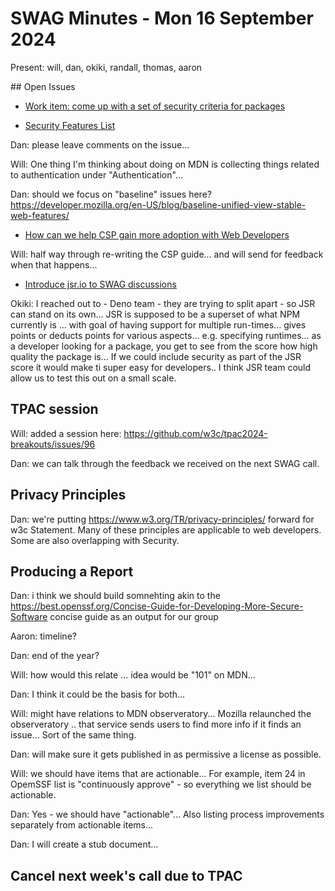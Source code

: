 # SWAG Minutes - Mon 16 September 2024

Present: will, dan, okiki, randall, thomas, aaron

## Open Issues

* [Work item: come up with a set of security criteria for packages](https://github.com/w3c-cg/swag/issues/1)

* [Security Features List](https://github.com/w3c-cg/swag/issues/2)

Dan: please leave comments on the issue...

Will: One thing I'm thinking about doing on MDN is collecting things related to authentication under "Authentication"...  

Dan: should we focus on "baseline" issues here?  https://developer.mozilla.org/en-US/blog/baseline-unified-view-stable-web-features/

* [How can we help CSP gain more adoption with Web Developers](https://github.com/w3c-cg/swag/issues/3)

Will: half way through re-writing the CSP guide... and will send for feedback when that happens...

* [Introduce jsr.io to SWAG discussions](https://github.com/w3c-cg/swa/issues/4)

Okiki: I reached out to - Deno team - they are trying to split apart - so JSR can stand on its own... JSR is supposed to be a superset of what NPM currently is ... with goal of having support for multiple run-times... gives points or deducts points for various aspects... e.g. specifying runtimes... as a developer looking for a package, you get to see from the score how high quality the package is... If we could include security as part of the JSR score it would make ti super easy for developers.. I think JSR team could allow us to test this out on a small scale.


## TPAC session

Will: added a session here: https://github.com/w3c/tpac2024-breakouts/issues/96

Dan: we can talk through the feedback we received on the next SWAG call.

## Privacy Principles

Dan: we're putting https://www.w3.org/TR/privacy-principles/ forward for w3c Statement. Many of these principles are applicable to web developers. Some are also overlapping with Security.

## Producing a Report 

Dan: i think we should build somnehting akin to the https://best.openssf.org/Concise-Guide-for-Developing-More-Secure-Software concise guide as an output for our group

Aaron: timeline?

Dan: end of the year?

Will: how would this relate ...  idea would be "101" on MDN...  

Dan: I think it could be the basis for both...

Will: might have relations to MDN observeratory... Mozilla relaunched the observeratory .. that service sends users to find more info if it finds an issue... Sort of the same thing.

Dan: will make sure it gets published in as permissive a license as possible.

Will: we should have items that are actionable... For example, item 24 in OpemSSF list is "continuously approve" - so everything we list should be actionable.

Dan: Yes - we should have "actionable"... Also listing process improvements separately from actionable items...

Dan: I will create a stub document...

## Cancel next week's call due to TPAC



